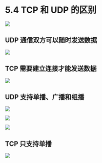 # 5.4 TCP 和 UDP 的区别

![](https://csnotes.oss-cn-beijing.aliyuncs.com/photos/tcpip.png)

## UDP 通信双方可以随时发送数据

![](https://csnotes.oss-cn-beijing.aliyuncs.com/photos/TCP%E4%B8%8EUDP%E5%8C%BA%E5%88%AB1.png)

## TCP 需要建立连接才能发送数据

![](https://csnotes.oss-cn-beijing.aliyuncs.com/photos/TCP%E4%B8%8EUDP%E7%9A%84%E5%8C%BA%E5%88%AB2.png)

## UDP 支持单播、广播和组播

![](https://csnotes.oss-cn-beijing.aliyuncs.com/photos/TCP%E5%92%8CUDP%E7%9A%84%E5%8C%BA%E5%88%AB3.png)

![](https://csnotes.oss-cn-beijing.aliyuncs.com/photos/TCP%E5%92%8CUDP%E7%9A%84%E5%8C%BA%E5%88%AB4.png)

![](https://csnotes.oss-cn-beijing.aliyuncs.com/photos/TCP和UDP的区别5.png)

## TCP 只支持单播

![](https://csnotes.oss-cn-beijing.aliyuncs.com/photos/TCP%E5%92%8CUDP%E7%9A%84%E5%8C%BA%E5%88%AB6.png)


